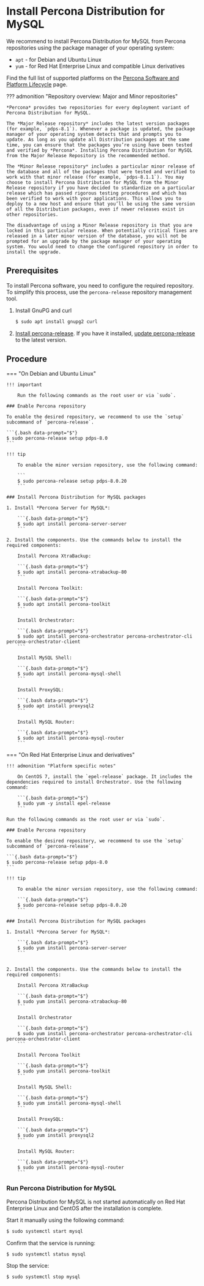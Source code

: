 # Install Percona Distribution for MySQL

We recommend to install Percona Distribution for MySQL from Percona repositories using the package manager of your operating system:

* `apt` - for Debian and Ubuntu Linux
* `yum` - for Red Hat Enterprise Linux and compatible Linux derivatives

Find the full list of supported platforms on the [Percona Software and Platform Lifecycle](https://www.percona.com/services/policies/percona-software-support-lifecycle#mysql) page.

??? admonition "Repository overview: Major and Minor repositories" 

    *Percona* provides two repositories for every deployment variant of Percona Distribution for MySQL.

    The *Major Release repository* includes the latest version packages (for example, `pdps-8.1`). Whenever a package is updated, the package manager of your operating system detects that and prompts you to update. As long as you update all Distribution packages at the same time, you can ensure that the packages you’re using have been tested and verified by *Percona*. Installing Percona Distribution for MySQL from the Major Release Repository is the recommended method.

    The *Minor Release repository* includes a particular minor release of the database and all of the packages that were tested and verified to work with that minor release (for example, `pdps-8.1.1`). You may choose to install Percona Distribution for MySQL from the Minor Release repository if you have decided to standardize on a particular release which has passed rigorous testing procedures and which has been verified to work with your applications. This allows you to deploy to a new host and ensure that you’ll be using the same version of all the Distribution packages, even if newer releases exist in other repositories.

    The disadvantage of using a Minor Release repository is that you are locked in this particular release. When potentially critical fixes are released in a later minor version of the database, you will not be prompted for an upgrade by the package manager of your operating system. You would need to change the configured repository in order to install the upgrade.

## Prerequisites

To install Percona software, you need to configure the required repository. To simplify this process, use the `percona-release` repository management tool. 

1. Install GnuPG and curl

    ```{.bash data-prompt="$"}
    $ sudo apt install gnupg2 curl
    ```

2. [Install percona-release](https://www.percona.com/doc/percona-repo-config/installing.html). If you have it installed, [update percona-release](https://www.percona.com/doc/percona-repo-config/updating.html) to the latest version.

## Procedure

=== "On Debian and Ubuntu Linux"

    !!! important

        Run the following commands as the root user or via `sudo`.

    ### Enable Percona repository

    To enable the desired repository, we recommend to use the `setup` subcommand of `percona-release`.

    ```{.bash data-prompt="$"}
    $ sudo percona-release setup pdps-8.0
    ```

    !!! tip

        To enable the minor version repository, use the following command:

        ```
        $ sudo percona-release setup pdps-8.0.20
        ```

    ### Install Percona Distribution for MySQL packages

    1. Install *Percona Server for MySQL*:

        ```{.bash data-prompt="$"}
        $ sudo apt install percona-server-server
        ```

    2. Install the components. Use the commands below to install the required components:

        Install Percona XtraBackup:

        ```{.bash data-prompt="$"}
        $ sudo apt install percona-xtrabackup-80
        ```

        Install Percona Toolkit:

        ```{.bash data-prompt="$"}
        $ sudo apt install percona-toolkit
        ```

        Install Orchestrator:

        ```{.bash data-prompt="$"}
        $ sudo apt install percona-orchestrator percona-orchestrator-cli percona-orchestrator-client
        ```

        Install MySQL Shell:

        ```{.bash data-prompt="$"}
        $ sudo apt install percona-mysql-shell
        ```

        Install ProxySQL:

        ```{.bash data-prompt="$"}
        $ sudo apt install proxysql2
        ```

        Install MySQL Router:

        ```{.bash data-prompt="$"}
        $ sudo apt install percona-mysql-router
        ```

=== "On Red Hat Enterprise Linux and derivatives"
 
    !!! admonition "Platform specific notes"

        On CentOS 7, install the `epel-release` package. It includes the dependencies required to install Orchestrator. Use the following command:

        ```{.bash data-prompt="$"}
        $ sudo yum -y install epel-release
        ```

    Run the following commands as the root user or via `sudo`.

    ### Enable Percona repository

    To enable the desired repository, we recommend to use the `setup` subcommand of `percona-release`.

    ```{.bash data-prompt="$"}
    $ sudo percona-release setup pdps-8.0
    ```

    !!! tip

        To enable the minor version repository, use the following command:

        ```{.bash data-prompt="$"}
        $ sudo percona-release setup pdps-8.0.20
        ```

    ### Install Percona Distribution for MySQL packages

    1. Install *Percona Server for MySQL*:

        ```{.bash data-prompt="$"}
        $ sudo yum install percona-server-server
        ```


    2. Install the components. Use the commands below to install the required components:

        Install Percona XtraBackup

        ```{.bash data-prompt="$"}
        $ sudo yum install percona-xtrabackup-80
        ```

        Install Orchestrator

        ```{.bash data-prompt="$"}
        $ sudo yum install percona-orchestrator percona-orchestrator-cli percona-orchestrator-client
        ```

        Install Percona Toolkit

        ```{.bash data-prompt="$"}
        $ sudo yum install percona-toolkit
        ```

        Install MySQL Shell:

        ```{.bash data-prompt="$"}
        $ sudo yum install percona-mysql-shell
        ```

        Install ProxySQL:

        ```{.bash data-prompt="$"}
        $ sudo yum install proxysql2
        ```

        Install MySQL Router:

        ```{.bash data-prompt="$"}
        $ sudo yum install percona-mysql-router
        ```

### Run Percona Distribution for MySQL

Percona Distribution for MySQL is not started automatically on Red Hat Enterprise Linux and CentOS after the installation is complete. 

Start it manually using the following command:

```{.bash data-prompt="$"}
$ sudo systemctl start mysql
```

Confirm that the service is running:

```{.bash data-prompt="$"}
$ sudo systemctl status mysql
```

Stop the service:

```{.bash data-prompt="$"}
$ sudo systemctl stop mysql
```


